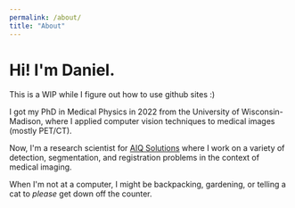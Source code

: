 ```yaml
---
permalink: /about/
title: "About"
---
```


# Hi! I'm Daniel. 
This is a WIP while I figure out how to use github sites :)

I got my PhD in Medical Physics in 2022 from the University of Wisconsin-Madison, where I applied computer vision techniques to medical images (mostly PET/CT).

Now, I'm a research scientist for [AIQ Solutions](https://www.aiq-solutions.com/) where I work on a variety of detection, segmentation, and registration problems in the context of medical imaging.

When I'm not at a computer, I might be backpacking, gardening, or telling a cat to *please* get down off the counter.
